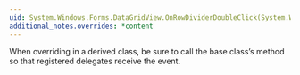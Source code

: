 ```yaml
---
uid: System.Windows.Forms.DataGridView.OnRowDividerDoubleClick(System.Windows.Forms.DataGridViewRowDividerDoubleClickEventArgs)
additional_notes.overrides: *content
---
```


<p>When overriding <xref href="System.Windows.Forms.DataGridView.OnRowDividerDoubleClick(System.Windows.Forms.DataGridViewRowDividerDoubleClickEventArgs)"></xref> in a derived class, be sure to call the base class’s <xref href="System.Windows.Forms.DataGridView.OnRowDividerDoubleClick(System.Windows.Forms.DataGridViewRowDividerDoubleClickEventArgs)"></xref> method so that registered delegates receive the event.</p>


